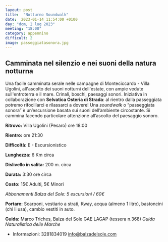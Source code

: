```yaml
---
layout: post
title:  "Notturno Soundwalk"
date:  2023-01-14 11:54:00 +0100
day: "dom, 2 lug 2023"
meeting: "18:00"
category: appennino 
difficult: 2
image: passeggiatasonora.jpg
---
```


## Camminata nel silenzio e nei suoni della natura notturna

Una facile camminata serale nelle campagne di Monteciccardo - Villa Ugolini, all'ascolto dei suoni notturni dell'estate, con ampie vedute sull'entroterra e il mare. Crinali, boschi, paesaggi sonori.
Iniziativa in collaborazione con **Selvatica Osteria di Strada**: al rientro dalla passeggiata potremo rifocillarci e rilassarci a dovere!
Una *soundwalk* o “passeggiata sonora” è un’escursione basata sui suoni dell’ambiente circostante. Si cammina facendo particolare attenzione all’ascolto del paesaggio sonoro. 


**Ritrovo:** Villa Ugolini (Pesaro) ore 18:00

**Rientro:** ore 21:30 

**Difficoltà:** E - Escursionistico

**Lunghezza:** 6 Km circa

**Dislivello in salita:** 200 m. circa

**Durata:** 3:30 ore circa

**Costo:** 15€ Adulti, 5€ Minori

*Abbonamenti Balza del Sole: 5 escursioni / 60€*

**Portare:** Scarponi, vestiario a strati, Kway, acqua (almeno 1 litro), bastoncini (chi li usa), cambio vestiti in auto.

**Guida:** Marco Triches, Balza del Sole GAE LAGAP (tessera n.368)
*Guida Naturalistica delle Marche*
+ Informazioni:    3281834019    info@balzadelsole.com
